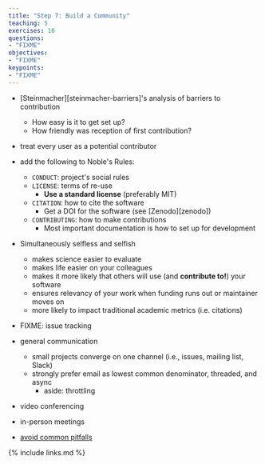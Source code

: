 ```yaml
---
title: "Step 7: Build a Community"
teaching: 5
exercises: 10
questions:
- "FIXME"
objectives:
- "FIXME"
keypoints:
- "FIXME"
---
```


*   [Steinmacher][steinmacher-barriers]'s analysis of barriers to contribution
    *   How easy is it to get set up?
    *   How friendly was reception of first contribution?
*   treat every user as a potential contributor
*   add the following to Noble's Rules:
    *   `CONDUCT`: project's social rules
    *   `LICENSE`: terms of re-use
        *   **Use a standard license** (preferably MIT)
    *   `CITATION`: how to cite the software
        *   Get a DOI for the software (see [Zenodo][zenodo])
    *   `CONTRIBUTING`: how to make contributions
        *   Most important documentation is how to set up for development
*   Simultaneously selfless and selfish
    *   makes science easier to evaluate
    *   makes life easier on your colleagues
    *   makes it more likely that others will use (and **contribute to!**) your software
    *   ensures relevancy of your work when funding runs out or maintainer moves on
    *   more likely to impact traditional academic metrics (i.e. citations)

*   FIXME: issue tracking

*   general communication
    *   small projects converge on one channel (i.e., issues, mailing list, Slack)
    *   strongly prefer email as lowest common denominator, threaded, and async
        *   aside: throttling
*   video conferencing
*   in-person meetings
*   [avoid common pitfalls](http://producingoss.com/en/producingoss.html#common-pitfalls)

{% include links.md %}

